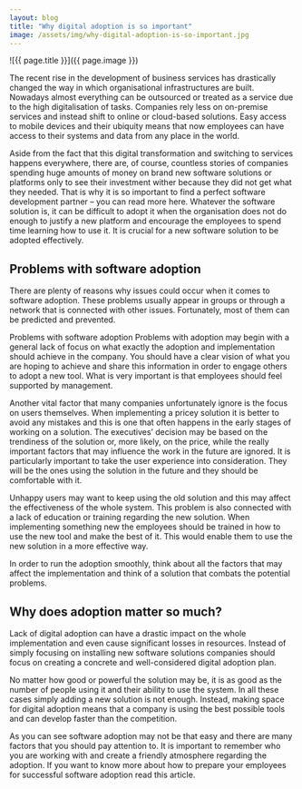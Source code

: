 ```yaml
---
layout: blog
title: "Why digital adoption is so important"
image: /assets/img/why-digital-adoption-is-so-important.jpg
---
```

![{{ page.title }}]({{ page.image }})

The recent rise in the development of business services has drastically changed the way in which organisational infrastructures are built. Nowadays almost everything can be outsourced or treated as a service due to the high digitalisation of tasks. Companies rely less on on-premise services and instead shift to online or cloud-based solutions. Easy access to mobile devices and their ubiquity means that now employees can have access to their systems and data from any place in the world.

Aside from the fact that this digital transformation and switching to services happens everywhere, there are, of course, countless stories of companies spending huge amounts of money on brand new software solutions or platforms only to see their investment wither because they did not get what they needed. That is why it is so important to find a perfect software development partner – you can read more here. Whatever the software solution is, it can be difficult to adopt it when the organisation does not do enough to justify a new platform and encourage the employees to spend time learning how to use it. It is crucial for a new software solution to be adopted effectively.


## Problems with software adoption
There are plenty of reasons why issues could occur when it comes to software adoption. These problems usually appear in groups or through a network that is connected with other issues. Fortunately, most of them can be predicted and prevented.

Problems with software adoption
Problems with adoption may begin with a general lack of focus on what exactly the adoption and implementation should achieve in the company. You should have a clear vision of what you are hoping to achieve and share this information in order to engage others to adopt a new tool. What is very important is that employees should feel supported by management.

Another vital factor that many companies unfortunately ignore is the focus on users themselves. When implementing a pricey solution it is better to avoid any mistakes and this is one that often happens in the early stages of working on a solution. The executives’ decision may be based on the trendiness of the solution or, more likely, on the price, while the really important factors that may influence the work in the future are ignored. It is particularly important to take the user experience into consideration. They will be the ones using the solution in the future and they should be comfortable with it.

Unhappy users may want to keep using the old solution and this may affect the effectiveness of the whole system. This problem is also connected with a lack of education or training regarding the new solution. When implementing something new the employees should be trained in how to use the new tool and make the best of it. This would enable them to use the new solution in a more effective way.

In order to run the adoption smoothly, think about all the factors that may affect the implementation and think of a solution that combats the potential problems.

## Why does adoption matter so much?
Lack of digital adoption can have a drastic impact on the whole implementation and even cause significant losses in resources. Instead of simply focusing on installing new software solutions companies should focus on creating a concrete and well-considered digital adoption plan.

No matter how good or powerful the solution may be, it is as good as the number of people using it and their ability to use the system. In all these cases simply adding a new solution is not enough. Instead, making space for digital adoption means that a company is using the best possible tools and can develop faster than the competition.

As you can see software adoption may not be that easy and there are many factors that you should pay attention to. It is important to remember who you are working with and create a friendly atmosphere regarding the adoption. If you want to know more about how to prepare your employees for successful software adoption read this article.
